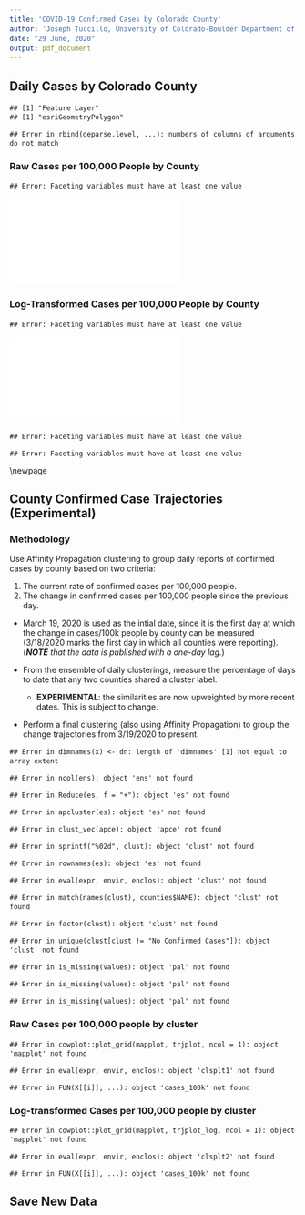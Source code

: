 ```yaml
---
title: 'COVID-19 Confirmed Cases by Colorado County'
author: 'Joseph Tuccillo, University of Colorado-Boulder Department of Geography'
date: "29 June, 2020"
output: pdf_document
---
```




## Daily Cases by Colorado County






```
## [1] "Feature Layer"
## [1] "esriGeometryPolygon"
```

```
## Error in rbind(deparse.level, ...): numbers of columns of arguments do not match
```










### Raw Cases per 100,000 People by County





```
## Error: Faceting variables must have at least one value
```

![plot of chunk daily-cases-100k](figs/daily-cases-100k-1.pdf)

### Log-Transformed Cases per 100,000 People by County


```
## Error: Faceting variables must have at least one value
```

![plot of chunk daily-cases-100k-log](figs/daily-cases-100k-log-1.pdf)


```
## Error: Faceting variables must have at least one value
```

```
## Error: Faceting variables must have at least one value
```


\newpage
## County Confirmed Case Trajectories (Experimental)


### Methodology

Use Affinity Propagation clustering to group daily reports of confirmed cases by county based on two criteria:

1. The current rate of confirmed cases per 100,000 people.
2. The change in confirmed cases per 100,000 people since the previous day.

- March 19, 2020 is used as the intial date, since it is the first day at which the change in cases/100k people by county can be measured (3/18/2020 marks the first day in which all counties were reporting). (_**NOTE** that the data is published with a one-day lag._)

- From the ensemble of daily clusterings, measure the percentage of days to date that any two counties shared a cluster label.
    - **EXPERIMENTAL**: the similarities are now upweighted by more recent dates. This is subject to change.

- Perform a final clustering (also using Affinity Propagation) to group the change trajectories from 3/19/2020 to present.







```
## Error in dimnames(x) <- dn: length of 'dimnames' [1] not equal to array extent
```




```
## Error in ncol(ens): object 'ens' not found
```

```
## Error in Reduce(es, f = "+"): object 'es' not found
```


```
## Error in apcluster(es): object 'es' not found
```


```
## Error in clust_vec(apce): object 'apce' not found
```

```
## Error in sprintf("%02d", clust): object 'clust' not found
```

```
## Error in rownames(es): object 'es' not found
```

```
## Error in eval(expr, envir, enclos): object 'clust' not found
```


```
## Error in match(names(clust), counties$NAME): object 'clust' not found
```


```
## Error in factor(clust): object 'clust' not found
```






```
## Error in unique(clust[clust != "No Confirmed Cases"]): object 'clust' not found
```



```
## Error in is_missing(values): object 'pal' not found
```


```
## Error in is_missing(values): object 'pal' not found
```


```
## Error in is_missing(values): object 'pal' not found
```

### Raw Cases per 100,000 people by cluster


```
## Error in cowplot::plot_grid(mapplot, trjplot, ncol = 1): object 'mapplot' not found
```

```
## Error in eval(expr, envir, enclos): object 'clsplt1' not found
```

```
## Error in FUN(X[[i]], ...): object 'cases_100k' not found
```

### Log-transformed Cases per 100,000 people by cluster


```
## Error in cowplot::plot_grid(mapplot, trjplot_log, ncol = 1): object 'mapplot' not found
```

```
## Error in eval(expr, envir, enclos): object 'clsplt2' not found
```

```
## Error in FUN(X[[i]], ...): object 'cases_100k' not found
```

## Save New Data



